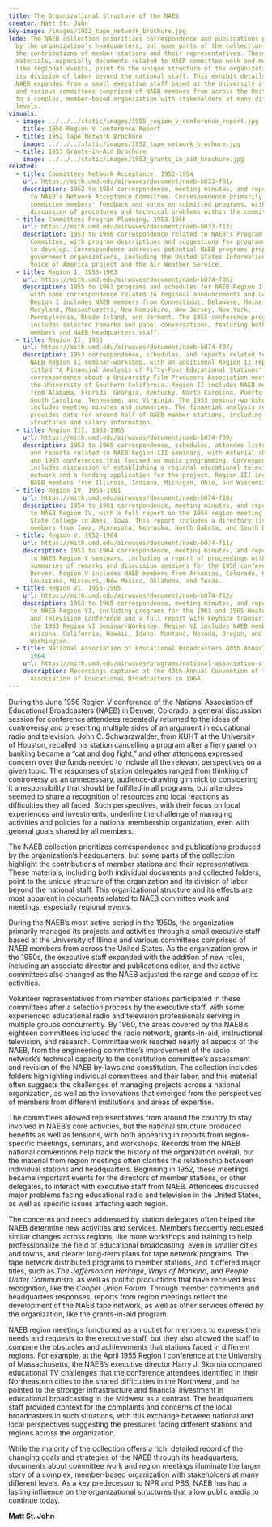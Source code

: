 ```yaml
---
title: The Organizational Structure of the NAEB
creator: Matt St. John
key-image: /images/1952_tape_network_brochure.jpg
lede: The NAEB collection prioritizes correspondence and publications produced
  by the organization’s headquarters, but some parts of the collection highlight
  the contributions of member stations and their representatives. These
  materials, especially documents related to NAEB committee work and meetings
  like regional events, point to the unique structure of the organization and
  its division of labor beyond the national staff. This exhibit details how the
  NAEB expanded from a small executive staff based at the University of Illinois
  and various committees comprised of NAEB members from across the United States
  to a complex, member-based organization with stakeholders at many different
  levels.
visuals:
  - image: ../../../static/images/1955_region_v_conference_report.jpg
    title: 1956 Region V Conference Report
  - title: 1952 Tape Network Brochure
    image: ../../../static/images/1952_tape_network_brochure.jpg
  - title: 1953 Grants-in-Aid Brochure
    image: ../../../static/images/1953_grants_in_aid_brochure.jpg
related:
  - title: Committees Network Acceptance, 1952-1954
    url: https://mith.umd.edu/airwaves/document/naeb-b033-f01/
    description: 1952 to 1954 correspondence, meeting minutes, and reports related
      to NAEB's Network Acceptance Committee. Correspondence primarily addresses
      committee members' feedback and votes on submitted programs, with some
      discussion of procedures and technical problems within the committee.
  - title: Committees Program Planning, 1953-1956
    url: https://mith.umd.edu/airwaves/document/naeb-b033-f12/
    description: 1953 to 1956 correspondence related to NAEB's Program Planning
      Committee, with program descriptions and suggestions for programming areas
      to develop. Correspondence addresses potential NAEB programs proposed by
      government organizations, including the United States Information Agency's
      Voice of America project and the Air Weather Service.
  - title: Region I, 1955-1963
    url: https://mith.umd.edu/airwaves/document/naeb-b074-f06/
    description: 1955 to 1963 programs and schedules for NAEB Region I conferences,
      with some correspondence related to regional announcements and activities.
      Region I includes NAEB members from Connecticut, Delaware, Maine,
      Maryland, Massachusetts, New Hampshire, New Jersey, New York,
      Pennsylvania, Rhode Island, and Vermont. The 1955 conference program
      includes selected remarks and panel conversations, featuring both regional
      members and NAEB headquarters staff.
  - title: Region II, 1953
    url: https://mith.umd.edu/airwaves/document/naeb-b074-f07/
    description: 1953 correspondence, schedules, and reports related to the 1953
      NAEB Region II seminar-workshop, with an additional Region II report
      titled "A Financial Analysis of Fifty-Four Educational Stations" and brief
      correspondence about a University Film Producers Association meeting at
      the University of Southern California. Region II includes NAEB members
      from Alabama, Florida, Georgia, Kentucky, North Carolina, Puerto Rico,
      South Carolina, Tennessee, and Virginia. The 1953 seminar-workshop report
      includes meeting minutes and summaries. The financial analysis report
      provides data for around half of NAEB member stations, including staff
      structures and salary information.
  - title: Region III, 1953-1965
    url: https://mith.umd.edu/airwaves/document/naeb-b074-f09/
    description: 1953 to 1965 correspondence, schedules, attendee lists, programs,
      and reports related to NAEB Region III seminars, with material about 1962
      and 1963 conferences that focused on music programming. Correspondence
      includes discussion of establishing a regional educational television
      network and a funding application for the project. Region III includes
      NAEB members from Illinois, Indiana, Michigan, Ohio, and Wisconsin.
  - title: Region IV, 1954-1961
    url: https://mith.umd.edu/airwaves/document/naeb-b074-f10/
    description: 1954 to 1961 correspondence, meeting minutes, and reports related
      to NAEB Region IV, with a full report on the 1954 region meeting at Iowa
      State College in Ames, Iowa. This report includes a directory listing
      members from Iowa, Minnesota, Nebraska, North Dakota, and South Dakota.
  - title: Region V, 1952-1964
    url: https://mith.umd.edu/airwaves/document/naeb-b074-f11/
    description: 1952 to 1964 correspondence, meeting minutes, and reports related
      to NAEB Region V seminars, including a report of proceedings with
      summaries of remarks and discussion sessions for the 1956 conference in
      Denver. Region V includes NAEB members from Arkansas, Colorado, Kansas,
      Louisiana, Missouri, New Mexico, Oklahoma, and Texas.
  - title: Region VI, 1953-1965
    url: https://mith.umd.edu/airwaves/document/naeb-b074-f12/
    description: 1953 to 1965 correspondence, meeting minutes, and reports related
      to NAEB Region VI, including programs for the 1963 and 1965 Western Radio
      and Television Conference and a full report with keynote transcripts for
      the 1953 Region VI Seminar-Workshop. Region VI includes NAEB members from
      Arizona, California, Hawaii, Idaho, Montana, Nevada, Oregon, and
      Washington.
  - title: National Association of Educational Broadcasters 40th Annual Convention,
      1964
    url: https://mith.umd.edu/airwaves/programs/national-association-of-educational-broadcasters-40th-annual-convention-1964
    description: Recordings captured at the 40th Annual Convention of the National
      Association of Educational Broadcasters in 1964.
---
```


During the June 1956 Region V conference of the National Association of Educational Broadcasters (NAEB) in Denver, Colorado, a general discussion session for conference attendees repeatedly returned to the ideas of controversy and presenting multiple sides of an argument in educational radio and television. John C. Schwarzwalder, from KUHT at the University of Houston, recalled his station cancelling a program after a fiery panel on banking became a “cat and dog fight,” and other attendees expressed concern over the funds needed to include all the relevant perspectives on a given topic. The responses of station delegates ranged from thinking of controversy as an unnecessary, audience-drawing gimmick to considering it a responsibility that should be fulfilled in all programs, but attendees seemed to share a recognition of resources and local reactions as difficulties they all faced. Such perspectives, with their focus on local experiences and investments, underline the challenge of managing activities and policies for a national membership organization, even with general goals shared by all members.

The NAEB collection prioritizes correspondence and publications produced by the organization’s headquarters, but some parts of the collection highlight the contributions of member stations and their representatives. These materials, including both individual documents and collected folders, point to the unique structure of the organization and its division of labor beyond the national staff. This organizational structure and its effects are most apparent in documents related to NAEB committee work and meetings, especially regional events.

During the NAEB’s most active period in the 1950s, the organization primarily managed its projects and activities through a small executive staff based at the University of Illinois and various committees comprised of NAEB members from across the United States. As the organization grew in the 1950s, the executive staff expanded with the addition of new roles, including an associate director and publications editor, and the active committees also changed as the NAEB adjusted the range and scope of its activities.

Volunteer representatives from member stations participated in these committees after a selection process by the executive staff, with some experienced educational radio and television professionals serving in multiple groups concurrently. By 1960, the areas covered by the NAEB’s eighteen committees included the radio network, grants-in-aid, instructional television, and research. Committee work reached nearly all aspects of the NAEB, from the engineering committee’s improvement of the radio network’s technical capacity to the constitution committee’s assessment and revision of the NAEB by-laws and constitution. The collection includes folders highlighting individual committees and their labor, and this material often suggests the challenges of managing projects across a national organization, as well as the innovations that emerged from the perspectives of members from different institutions and areas of expertise.

The committees allowed representatives from around the country to stay involved in NAEB’s core activities, but the national structure produced benefits as well as tensions, with both appearing in reports from region-specific meetings, seminars, and workshops. Records from the NAEB national conventions help track the history of the organization overall, but the material from region meetings often clarifies the relationship between individual stations and headquarters. Beginning in 1952, these meetings became important events for the directors of member stations, or other delegates, to interact with executive staff from NAEB. Attendees discussed major problems facing educational radio and television in the United States, as well as specific issues affecting each region.

The concerns and needs addressed by station delegates often helped the NAEB determine new activities and services. Members frequently requested similar changes across regions, like more workshops and training to help professionalize the field of educational broadcasting, even in smaller cities and towns, and clearer long-term plans for tape network programs. The tape network distributed programs to member stations, and it offered major titles, such as _The Jeffersonian Heritage_, _Ways of Mankind_, and _People Under Communism_, as well as prolific productions that have received less recognition, like the _Cooper Union Forum_. Through member comments and headquarters responses, reports from region meetings reflect the development of the NAEB tape network, as well as other services offered by the organization, like the grants-in-aid program.

NAEB region meetings functioned as an outlet for members to express their needs and requests to the executive staff, but they also allowed the staff to compare the obstacles and achievements that stations faced in different regions. For example, at the April 1955 Region I conference at the University of Massachusetts, the NAEB’s executive director Harry J. Skornia compared educational TV challenges that the conference attendees identified in their Northeastern cities to the shared difficulties in the Northwest, and he pointed to the stronger infrastructure and financial investment in educational broadcasting in the Midwest as a contrast. The headquarters staff provided context for the complaints and concerns of the local broadcasters in such situations, with this exchange between national and local perspectives suggesting the pressures facing different stations and regions across the organization.

While the majority of the collection offers a rich, detailed record of the changing goals and strategies of the NAEB through its headquarters, documents about committee work and region meetings illuminate the larger story of a complex, member-based organization with stakeholders at many different levels. As a key predecessor to NPR and PBS, NAEB has had a lasting influence on the organizational structures that allow public media to continue today.

**Matt St. John**
